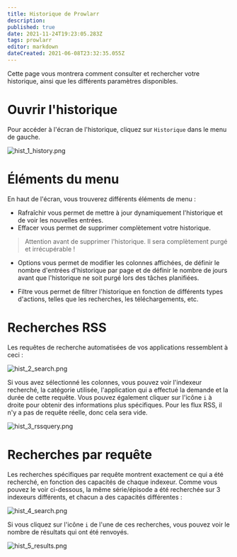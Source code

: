 ```yaml
---
title: Historique de Prowlarr
description: 
published: true
date: 2021-11-24T19:23:05.283Z
tags: prowlarr
editor: markdown
dateCreated: 2021-06-08T23:32:35.055Z
---
```


Cette page vous montrera comment consulter et rechercher votre historique, ainsi que les différents paramètres disponibles.

# Ouvrir l'historique

Pour accéder à l'écran de l'historique, cliquez sur `Historique` dans le menu de gauche.

![hist_1_history.png](/assets/prowlarr/hist_1_history.png)

# Éléments du menu

En haut de l'écran, vous trouverez différents éléments de menu :

- Rafraîchir vous permet de mettre à jour dynamiquement l'historique et de voir les nouvelles entrées.
- Effacer vous permet de supprimer complètement votre historique.

> Attention avant de supprimer l'historique. Il sera complètement purgé et irrécupérable !

- Options vous permet de modifier les colonnes affichées, de définir le nombre d'entrées d'historique par page et de définir le nombre de jours avant que l'historique ne soit purgé lors des tâches planifiées.

- Filtre vous permet de filtrer l'historique en fonction de différents types d'actions, telles que les recherches, les téléchargements, etc.

# Recherches RSS

Les requêtes de recherche automatisées de vos applications ressemblent à ceci :

![hist_2_search.png](/assets/prowlarr/hist_2_search.png)

Si vous avez sélectionné les colonnes, vous pouvez voir l'indexeur recherché, la catégorie utilisée, l'application qui a effectué la demande et la durée de cette requête. Vous pouvez également cliquer sur l'icône `i` à droite pour obtenir des informations plus spécifiques. Pour les flux RSS, il n'y a pas de requête réelle, donc cela sera vide.

![hist_3_rssquery.png](/assets/prowlarr/hist_3_rssquery.png)

# Recherches par requête

Les recherches spécifiques par requête montrent exactement ce qui a été recherché, en fonction des capacités de chaque indexeur. Comme vous pouvez le voir ci-dessous, la même série/épisode a été recherchée sur 3 indexeurs différents, et chacun a des capacités différentes :

![hist_4_search.png](/assets/prowlarr/hist_4_search.png)

Si vous cliquez sur l'icône `i` de l'une de ces recherches, vous pouvez voir le nombre de résultats qui ont été renvoyés.

![hist_5_results.png](/assets/prowlarr/hist_5_results.png)